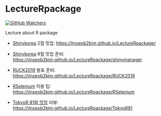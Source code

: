 # LectureRpackage

[![GitHub Watchers](https://img.shields.io/github/watchers/jinseob2kim/LectureRpackage.svg?style=social)](https://github.com/jinseob2kim/LectureRpackage)


Lecture about R package

* [Shinykorea](https://github.com/shinykorea/Meetup) 2월 밋업: https://jinseob2kim.github.io/LectureRpackage/

* [Shinykorea](http://ruck2019.r-kor.org/) 9월 밋업 준비: https://jinseob2kim.github.io/LectureRpackage/shinymanager

* [RUCK2019](http://ruck2019.r-kor.org/) 발표 준비: https://jinseob2kim.github.io/LectureRpackage/RUCK2019

* [RSelenium](https://github.com/ropensci/RSelenium) 이용 팁: https://jinseob2kim.github.io/LectureRpackage/RSelenium

* [TokyoR 81회 밋업](https://speakerdeck.com/kyyonko/di-81hui-tokyor-chu-xin-zhe-setusiyon2-hazimetefalseshiny-80e4f56b-198d-4d7d-a4e0-df1097aa226d) 리뷰: https://jinseob2kim.github.io/LectureRpackage/TokyoR81